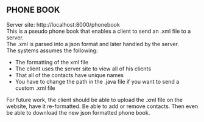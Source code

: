 ## PHONE BOOK
Server site: http://localhost:8000/phonebook <br>
This is a pseudo phone book that enables a client to send an .xml file to a server. <br>
The .xml is parsed into a json format and later handled by the server. <br>
The systems assumes the following: <br>
* The formatting of the xml file
* The client uses the server site to view all of his clients
* That all of the contacts have unique names
* You have to change the path in the .java file if you want to send a custom .xml file<br>

For future work, the client should be able to upload the .xml file on the website, have it re-formatted. Be able to add or remove contacts. Then even be able to download the new json formatted phone book. 
